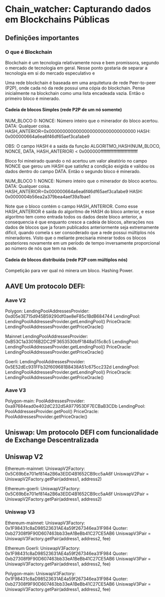 # Chain_watcher: Capturando dados em Blockchains Públicas


## Definições importantes

### O que é Blockchain

Blockchain é um tecnologia relativamente nova e bem promissora, segundo o mercado de tecnologia em geral. Nesse ponto gostaria de separar a tecnologia em si do mercado especulativo e 

Uma rede blockchain é baseada em uma arquitetura de rede Peer-to-peer (P2P), onde cada nó da rede possui uma cópia do blockchain. Pense inicialmente na blockchain como uma lista encadeada vazia. Então o primeiro bloco é minerado.

#### Cadeia de blocos Simples (rede P2P de um nó somente)


NUM_BLOCO 0:
NONCE: Número inteiro que o minerador do bloco acertou.
DATA: Qualquer coisa.
HASH_ANTERIOR=0x00000000000000000000000000000000
HASH: 0x000000664a6ea6f46df65aef3ca1abe9

OBS: O campo HASH é a saída da função ALGORITMO_HASH(NUM_BLOCO, NONCE, DATA, HASH_ANTERIOR) < 0x000000ffffffffffffffffffffffffff


 Bloco foi mineirado quando o nó acertou um valor aleatório no campo NONCE que gerou um HASH que satisfez a condição exigida e validou os dados dentro do campo DATA. Então o segundo bloco é minerado.


NUM_BLOCO 1:
NONCE: Número inteiro que o minerador do bloco acertou.
DATA: Qualquer coisa.
HASH_ANTERIOR=0x000000664a6ea6f46df65aef3ca1abe9
HASH: 0x0000004b56ea2a379bea4aef39a1bae1

Note que o bloco contém o campo HASH_ANTERIOR. Como esse HASH_ANTERIOR é saída do algoritmo de HASH do bloco anterior, e esse algoritmo tem como entrada todos os dados deste bloco anterior, a consequencia é que enquanto cresce a cadeia de blocos, alterações nos dados de blocos que ja foram publicados anteriormente seja extremamente dificil, quando comela s ser consoderado que a rede possui múltiplos nós mineradores. Visto que o meliante precisaria minerar todos os blocos posteriores novamente em um período de tempo inversamente proporcional ao número de nós que tem na rede.


#### Cadeia de blocos distribuída (rede P2P com múltiplos nós)

Competição para ver qual nó minera um bloco.
Hashing Power.




## AAVE Um protocolo DEFI:

### Aave V2

Polygon: 
    LendingPoolAddressesProvider: 0xd05e3E715d945B59290df0ae8eF85c1BdB684744
    LendingPool: LendingPoolAddressesProvider.getLendingPool()
    PriceOracle: LendingPoolAddressesProvider.getPriceOracle()

Mainnet
    LendingPoolAddressesProvider: 0xB53C1a33016B2DC2fF3653530bfF1848a515c8c5
    LendingPool: LendingPoolAddressesProvider.getLendingPool()
    PriceOracle: LendingPoolAddressesProvider.getPriceOracle()

Goerli:
    LendingPoolAddressesProvider: 0x5E52dEc931FFb32f609681B8438A51c675cc232d
    LendingPool: LendingPoolAddressesProvider.getLendingPool()
    PriceOracle: LendingPoolAddressesProvider.getPriceOracle()

### Aave V3

Polygon-main: 
    PoolAddressesProvider: 0xa97684ead0e402dC232d5A977953DF7ECBaB3CDb
    LendingPool: PoolAddressesProvider.getPool()
    PriceOracle: PoolAddressesProvider.getPriceOracle()  

## Uniswap: Um protocolo DEFI com funcionalidade de Exchange Descentralizada


## Uniswap V2
Ethereum-mainnet:
    UniswapV2Factory: 0x5C69bEe701ef814a2B6a3EDD4B1652CB9cc5aA6f
    UniswapV2Pair = UniswapV2Factory.getPair(address1, address2)


Ethereum-goerli:
    UniswapV2Factory: 0x5C69bEe701ef814a2B6a3EDD4B1652CB9cc5aA6f
    UniswapV2Pair = UniswapV2Factory.getPair(address1, address2)


### Uniswap V3

Ethereum-mainnet:
    UniswapV3Factory: 0x1F98431c8aD98523631AE4a59f267346ea31F984
    Quoter: 0xb27308f9F90D607463bb33eA1BeBb41C27CE5AB6
    UniswapV3Pair = UniswapV3Factory.getPair(address1, address2, fee) 
 
Ethereum Goerli:
    UniswapV3Factory: 0x1F98431c8aD98523631AE4a59f267346ea31F984
    Quoter: 0xb27308f9F90D607463bb33eA1BeBb41C27CE5AB6
    UniswapV3Pair = UniswapV3Factory.getPair(address1, address2, fee)

Polygon-main:
    UniswapV3Factory: 0x1F98431c8aD98523631AE4a59f267346ea31F984
    Quoter: 0xb27308f9F90D607463bb33eA1BeBb41C27CE5AB6
    UniswapV3Pair = UniswapV3Factory.getPair(address1, address2, fee) 
